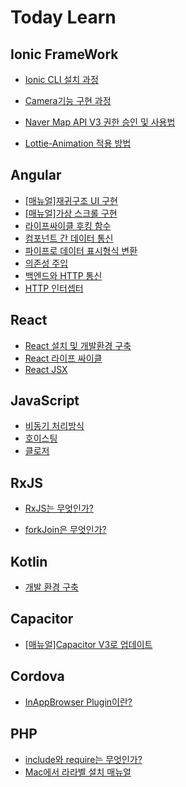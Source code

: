 # Today Learn



## Ionic FrameWork

- [Ionic CLI 설치 과정](https://github.com/sejong77/Today-Learn/blob/Master/Ionic%20FrameWork/Ionic%20CLI%20%EC%84%A4%EC%B9%98%20%EB%B0%8F%20%EC%8B%A4%ED%96%89%20%EB%A7%A4%EB%89%B4%EC%96%BC.md)



- [Camera기능 구현 과정](https://github.com/sejong77/Today-Learn/blob/Master/Ionic%20FrameWork/ionic%2C%20angular%EB%A5%BC%20%ED%99%9C%EC%9A%A9%ED%95%9C%20Camera%20%EB%A7%8C%EB%93%A4%EA%B8%B0(%EA%B5%AC%ED%98%84%EC%88%9C%EC%84%9C).md) 



- [Naver Map API V3 권한 승인 및 사용법](https://github.com/sejong77/Today-Learn/blob/Master/Ionic%20FrameWork/%EB%A7%A4%EC%9E%A5%EC%B0%BE%EA%B8%B0%2C%20%EB%A7%A4%EC%9E%A5%20%EC%83%81%EC%84%B8%EB%B3%B4%EA%B8%B0%20%EB%A7%A4%EB%89%B4%EC%96%BC%20.md)



- [Lottie-Animation 적용 방법](https://github.com/sejong77/Today-Learn/blob/Master/Ionic%20FrameWork/Lottie-Animation%20%EA%B5%AC%ED%98%84%20%EB%A7%A4%EB%89%B4%EC%96%BC.md)



## Angular

- [[매뉴얼]재귀구조 UI 구현](https://github.com/sejong77/Today-Learn/blob/Master/Angular/%EC%9E%AC%EA%B7%80%EA%B5%AC%EC%A1%B0%20UI%20%EA%B5%AC%ED%98%84.md)
- [[매뉴얼]가상 스크롤 구현](https://github.com/sejong77/Today-Learn/blob/Master/Angular/Virtual-Scroll%20%EA%B5%AC%ED%98%84%20%EB%A7%A4%EB%89%B4%EC%96%BC.md)
- [라이프싸이클 후킹 함수](https://github.com/sejong77/Today-Learn/blob/Master/Angular/%EB%9D%BC%EC%9D%B4%ED%94%84%EC%82%AC%EC%9D%B4%ED%81%B4%ED%95%A8%EC%88%98.md)
- [컴포넌트 간 데이터 통신](https://github.com/sejong77/Today-Learn/blob/Master/Angular/Component%20%EB%8D%B0%EC%9D%B4%ED%84%B0%20%ED%86%B5%EC%8B%A0.md)
- [파이프로 데이터 표시형식 변환](https://github.com/sejong77/Today-Learn/blob/Master/Angular/%ED%8C%8C%EC%9D%B4%ED%94%84%EB%A1%9C%20%EB%8D%B0%EC%9D%B4%ED%84%B0%20%ED%91%9C%EC%8B%9C%ED%98%95%EC%8B%9D%20%EB%B3%80%ED%99%98.md)
- [의존성 주입](https://github.com/sejong77/Today-Learn/blob/Master/Angular/%EC%9D%98%EC%A1%B4%EC%84%B1%20%EC%A3%BC%EC%9E%85.md)
- [백엔드와 HTTP 통신](https://github.com/sejong77/Today-Learn/blob/Master/Angular/%EB%B0%B1%EC%97%94%EB%93%9C%EC%99%80%20HTTP%20%ED%86%B5%EC%8B%A0.md)
- [HTTP 인터셉터](https://github.com/sejong77/Today-Learn/blob/Master/Angular/HTTP%20%EC%9D%B8%ED%84%B0%EC%85%89%ED%84%B0.md)



## React

- [React 설치 및 개발환경 구축](https://github.com/sejong77/Today-Learn/blob/Master/React/React%20%EC%84%A4%EC%B9%98%20%EB%B0%8F%20%EA%B0%9C%EB%B0%9C%ED%99%98%EA%B2%BD%20%EA%B5%AC%EC%B6%95.md)
- [React 라이프 싸이클](https://github.com/sejong77/Today-Learn/blob/Master/React/React%20%EB%9D%BC%EC%9D%B4%ED%94%84%EC%8B%B8%EC%9D%B4%ED%81%B4.md)
- [React JSX](https://github.com/sejong77/Today-Learn/blob/Master/React/React%20JSX.md)



## JavaScript

- [비동기 처리방식](https://github.com/sejong77/Today-Learn/blob/Master/JavaScript/%EB%B9%84%EB%8F%99%EA%B8%B0%20%EC%B2%98%EB%A6%AC%EB%B0%A9%EC%8B%9D.md)
- [호이스팅](https://github.com/sejong77/Today-Learn/blob/Master/JavaScript/%ED%98%B8%EC%9D%B4%EC%8A%A4%ED%8C%85.md)
- [클로저](https://github.com/sejong77/Today-Learn/blob/Master/JavaScript/%ED%81%B4%EB%A1%9C%EC%A0%80.md)

## RxJS

- [RxJS는 무엇인가?](https://github.com/sejong77/Today-Learn/blob/Master/JavaScript/%EB%9D%BC%EC%9D%B4%EB%B8%8C%EB%9F%AC%EB%A6%AC/RxJs/RxJS%EB%8A%94%20%EB%AC%B4%EC%97%87%EC%9D%B8%EA%B0%80%3F.md)

- [forkJoin은 무엇인가?](https://github.com/sejong77/Today-Learn/blob/Master/JavaScript/%EB%9D%BC%EC%9D%B4%EB%B8%8C%EB%9F%AC%EB%A6%AC/RxJs/forkJoin%EC%9D%80%20%EB%AC%B4%EC%97%87%EC%9D%B8%EA%B0%80%3F.md)

## Kotlin

- [개발 환경 구축](https://github.com/sejong77/Today-Learn/blob/Master/Kotlin/%5B01%5D%EA%B0%9C%EB%B0%9C%ED%99%98%EA%B2%BD%20%EA%B5%AC%EC%B6%95.md)

## Capacitor

- [[매뉴얼]Capacitor V3로 업데이트](https://github.com/sejong77/Today-Learn/blob/Master/Capacitor/Capacitor%20V3%20%EC%97%85%EB%8D%B0%EC%9D%B4%ED%8A%B8.md)

## Cordova

- [InAppBrowser Plugin이란?](https://github.com/sejong77/Today-Learn/blob/Master/Cordova/InAppBrowser%20Plugin%EC%9D%B4%EB%9E%80%3F.md)

## PHP

- [include와 require는 무엇인가?](https://github.com/sejong77/Today-Learn/blob/Master/PHP/include%EC%99%80%20require.md)
- [Mac에서 라라벨 설치 매뉴얼](https://github.com/sejong77/Today-Learn/blob/Master/PHP/Mac%EC%97%90%20laravel%20%EC%84%A4%EC%B9%98.md)

